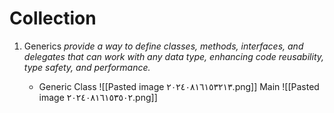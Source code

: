 # Collection 

1.  Generics 
	*provide a way to define classes, methods, interfaces, and delegates that can work with any data type, enhancing code reusability, type safety, and performance.*
	
	- Generic Class 
		![[Pasted image ٢٠٢٤٠٨١٦١٥٣٢١٣.png]]
		Main
		![[Pasted image ٢٠٢٤٠٨١٦١٥٣٥٠٢.png]]
		